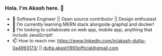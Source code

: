 ### Hola. I'm Akash here. 👋

- 🔭 Software Engineer || Open source contributor || Design enthusiast
- 🌱 I’m currently learning MERN stack alongside graphql and docker!
- 👯 I’m looking to collaborate on web app, mobile app, anything that includs JavaScript!
- 📫 How to reach me: https://www.linkedin.com/in/akash-dutta-0a4993173/  || dutta.akash1993official@gmail.com


